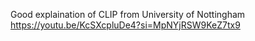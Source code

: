 Good explaination of CLIP from University of Nottingham
https://youtu.be/KcSXcpluDe4?si=MpNYjRSW9KeZ7tx9
